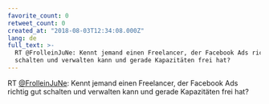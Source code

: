 ```yaml
---
favorite_count: 0
retweet_count: 0
created_at: "2018-08-03T12:34:08.000Z"
lang: de
full_text: >-
  RT @FrolleinJuNe: Kennt jemand einen Freelancer, der Facebook Ads richtig gut
  schalten und verwalten kann und gerade Kapazitäten frei hat?
---
```


RT [@FrolleinJuNe](https://twitter.com/FrolleinJuNe): Kennt jemand einen
Freelancer, der Facebook Ads richtig gut schalten und verwalten kann und gerade
Kapazitäten frei hat?
